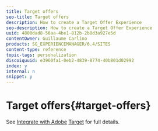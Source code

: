 ```yaml
---
title: Target offers
seo-title: Target offers
description: How to create a Target Offer Experience
seo-description: How to create a Target Offer Experience
uuid: 4800dad8-56aa-4be1-812b-2b8d3a927e5d
contentOwner: Guillaume Carlino
products: SG_EXPERIENCEMANAGER/6.4/SITES
content-type: reference
topic-tags: personalization
discoiquuid: e3960fa1-0eb2-4839-8774-40b801d02992
index: y
internal: n
snippet: y
---
```


# Target offers{#target-offers}

<!--
Comment Type: remark
Last Modified By: unknown unknown (ims-author-77F410094CD97C4F0A746C1B@AdobeID)
Last Modified Date: 2018-02-02T12:33:18.113-0500
<p>Think this whole area needs to be scrapped. But not sure.</p>
-->

<!--
Comment Type: draft

<img imagerotate="0" src="assets/chlimage_1-26.png" />
-->

<!--
Comment Type: draft

<h3>Creating a Test&Target Offer Experience</h3>
-->

<!--
Comment Type: draft

<ol>
<li><p>Select your new campaign in the left pane, or double-click it in the right pane.</p> </li>
<li><p>Select the list view using the icon:</p> <img donotlocalize="true" imagerotate="0" src="do-not-localize/chlimage_1.png" /></li>
<li><p>Click <strong>New ...</strong></p> </li>
<li><p>You can specify the <strong>Title</strong>, <strong>Name</strong> and type of experience to be created; in this case, Test&Target Offer.<br /> </p> <img imagerotate="0" src="assets/chlimage_1-27.png" /></li>
<li><p>Click <strong>Create</strong>.</p>
<note type="note">
<p>Test&Target experiences are not currently listed in the MCM. They can be accessed from the <strong>Websites</strong> console, under Campaigns.</p>
</note></li>
</ol>
-->

<!--
Comment Type: draft

<h3>Integrating with Adobe Target</h3>
-->

See [Integrate with Adobe](/6-4/sites/administering/using/target.md) [Target](/6-4/sites/administering/using/target.md) for full details.
